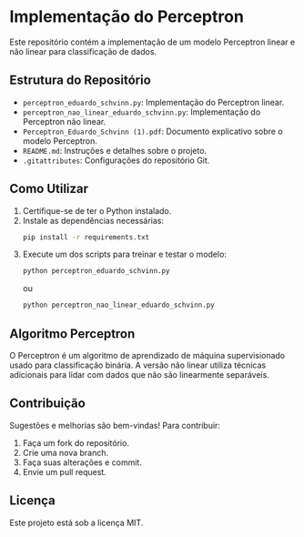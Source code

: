 # Implementação do Perceptron

Este repositório contém a implementação de um modelo Perceptron linear e não linear para classificação de dados.

## Estrutura do Repositório

- `perceptron_eduardo_schvinn.py`: Implementação do Perceptron linear.
- `perceptron_nao_linear_eduardo_schvinn.py`: Implementação do Perceptron não linear.
- `Perceptron_Eduardo_Schvinn (1).pdf`: Documento explicativo sobre o modelo Perceptron.
- `README.md`: Instruções e detalhes sobre o projeto.
- `.gitattributes`: Configurações do repositório Git.

## Como Utilizar

1. Certifique-se de ter o Python instalado.
2. Instale as dependências necessárias:
   ```bash
   pip install -r requirements.txt
   ```
3. Execute um dos scripts para treinar e testar o modelo:
   ```bash
   python perceptron_eduardo_schvinn.py
   ```
   ou
   ```bash
   python perceptron_nao_linear_eduardo_schvinn.py
   ```

## Algoritmo Perceptron

O Perceptron é um algoritmo de aprendizado de máquina supervisionado usado para classificação binária. A versão não linear utiliza técnicas adicionais para lidar com dados que não são linearmente separáveis.

## Contribuição

Sugestões e melhorias são bem-vindas! Para contribuir:
1. Faça um fork do repositório.
2. Crie uma nova branch.
3. Faça suas alterações e commit.
4. Envie um pull request.

## Licença

Este projeto está sob a licença MIT.

